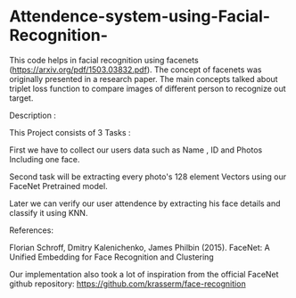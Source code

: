 # Attendence-system-using-Facial-Recognition-
This code helps in facial recognition using facenets (https://arxiv.org/pdf/1503.03832.pdf). The concept of facenets was originally presented in a research paper. The main concepts talked about triplet loss function to compare images of different person to recognize out target.

Description :

This Project consists of 3 Tasks : 

First we have to collect our users data such as Name , ID and Photos Including one face. 

Second task will be extracting every photo's 128 element Vectors using our FaceNet Pretrained model. 

Later we can verify our user attendence by extracting his face details and classify it using KNN.


References:

Florian Schroff, Dmitry Kalenichenko, James Philbin (2015). FaceNet: A Unified Embedding for Face Recognition and Clustering

Our implementation also took a lot of inspiration from the official FaceNet github repository: https://github.com/krasserm/face-recognition
